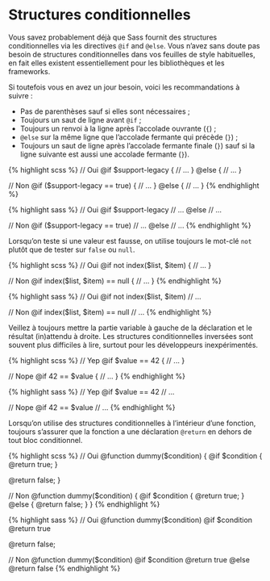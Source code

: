 
# Structures conditionnelles

Vous savez probablement déjà que Sass fournit des structures conditionnelles via les directives `@if` and `@else`. Vous n’avez sans doute pas besoin de structures conditionnelles dans vos feuilles de style habituelles, en fait elles existent essentiellement pour les bibliothèques et les frameworks.

Si toutefois vous en avez un jour besoin, voici les recommandations à suivre&nbsp;:


* Pas de parenthèses sauf si elles sont nécessaires&nbsp;;
* Toujours un saut de ligne avant `@if`&nbsp;;
* Toujours un renvoi à la ligne après l’accolade ouvrante (`{`)&nbsp;;
* `@else` sur la même ligne que l’accolade fermante qui précède (`}`)&nbsp;;
* Toujours un saut de ligne après l’accolade fermante finale (`}`) sauf si la ligne suivante est aussi une accolade fermante (`}`).

<div class="code-block">
  <div class="code-block__wrapper" data-syntax="scss">
{% highlight scss %}
// Oui
@if $support-legacy {
  // ...
} @else {
  // ...
}

// Non
@if ($support-legacy == true) {
  // ...
}
@else {
  // ...
}
{% endhighlight %}
  </div>
  <div class="code-block__wrapper" data-syntax="sass">
{% highlight sass %}
// Oui
@if $support-legacy
  // ...
@else
  // ...

// Non
@if ($support-legacy == true)
  // ...
@else
  // ...
{% endhighlight %}
  </div>
</div>

Lorsqu’on teste si une valeur est fausse, on utilise toujours le mot-clé `not` plutôt que de tester sur `false` ou `null`.

<div class="code-block">
  <div class="code-block__wrapper" data-syntax="scss">
{% highlight scss %}
// Oui
@if not index($list, $item) {
  // ...
}

// Non
@if index($list, $item) == null {
  // ...
}
{% endhighlight %}
  </div>
  <div class="code-block__wrapper" data-syntax="sass">
{% highlight sass %}
// Oui
@if not index($list, $item)
  // ...

// Non
@if index($list, $item) == null
  // ...
{% endhighlight %}
  </div>
</div>

Veillez à toujours mettre la partie variable à gauche de la déclaration et le résultat (in)attendu à droite. Les structures conditionnelles inversées sont souvent plus difficiles à lire, surtout pour les développeurs inexpérimentés.

<div class="code-block">
  <div class="code-block__wrapper" data-syntax="scss">
{% highlight scss %}
// Yep
@if $value == 42 {
  // ...
}

// Nope
@if 42 == $value {
  // ...
}
{% endhighlight %}
  </div>
  <div class="code-block__wrapper" data-syntax="sass">
{% highlight sass %}
// Yep
@if $value == 42
  // ...

// Nope
@if 42 == $value
  // ...
{% endhighlight %}
  </div>
</div>

Lorsqu’on utilise des structures conditionnelles à l’intérieur d’une fonction, toujours s’assurer que la fonction a une déclaration `@return` en dehors de tout bloc conditionnel.

<div class="code-block">
  <div class="code-block__wrapper" data-syntax="scss">
{% highlight scss %}
// Oui
@function dummy($condition) {
  @if $condition {
    @return true;
  }

  @return false;
}

// Non
@function dummy($condition) {
  @if $condition {
    @return true;
  } @else {
    @return false;
  }
}
{% endhighlight %}
  </div>
  <div class="code-block__wrapper" data-syntax="sass">
{% highlight sass %}
// Oui
@function dummy($condition)
  @if $condition
    @return true

  @return false;

// Non
@function dummy($condition)
  @if $condition
    @return true
  @else
    @return false
{% endhighlight %}
  </div>
</div>
